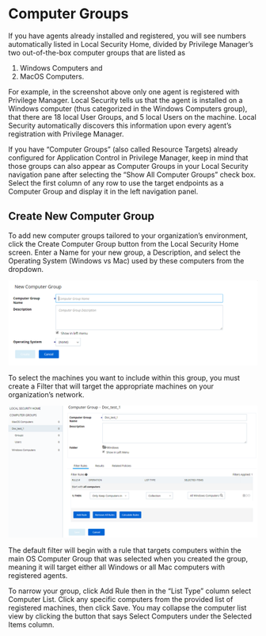 [title]: # (Computer Groups)
[tags]: # (Local Security,Computer Groups)
[priority]: # (301)
# Computer Groups

If you have agents already installed and registered, you will see numbers automatically listed in Local Security Home, divided by Privilege Manager’s two out-of-the-box computer groups that are listed as 

1) Windows Computers and
2) MacOS Computers.

For example, in the screenshot above only one agent is registered with Privilege Manager. Local Security tells us that the agent is installed on a Windows computer (thus categorized in the Windows Computers group), that there are 18 local User Groups, and 5 local Users on the machine. Local Security automatically discovers this information upon every agent’s registration with Privilege Manager.

If you have “Computer Groups” (also called Resource Targets) already configured for Application Control in Privilege Manager, keep in mind that those groups can also appear as Computer Groups in your Local Security navigation pane after selecting the “Show All Computer Groups” check box. Select the first column of any row to use the target endpoints as a Computer Group and display it in the left navigation panel.

## Create New Computer Group
To add new computer groups tailored to your organization’s environment, click the Create Computer Group button from the Local Security Home screen. Enter a Name for your new group, a Description, and select the Operating System (Windows vs Mac) used by these computers from the dropdown.

![Add New Computer Group](../local-security/images/add-new-computer-group-20190408.png)

To select the machines you want to include within this group, you must create a Filter that will target the appropriate machines on your organization’s network.

![Filter Setup](../local-security/images/add-new-computer-group-filter-20190408.png)

The default filter will begin with a rule that targets computers within the main OS Computer Group that was selected when you created the group, meaning it will target either all Windows or all Mac computers with registered agents.

To narrow your group, click Add Rule then in the “List Type” column select Computer List. Click any specific computers from the provided list of registered machines, then click Save. You may collapse the computer list view by clicking the button that says Select Computers under the Selected Items column.